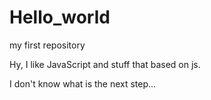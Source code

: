 # Hello_world
my first repository

Hy, I like JavaScript and stuff that based on js.

I don't know what is the next step...
